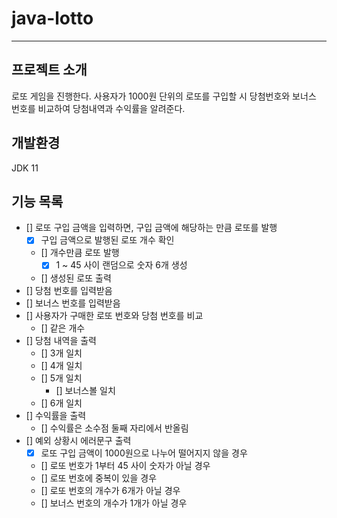 # java-lotto

---
## 프로젝트 소개
로또 게임을 진행한다.
사용자가 1000원 단위의 로또를 구입할 시 당첨번호와 보너스 번호를 비교하여 당첨내역과 수익률을 알려준다.

## 개발환경
JDK 11


## 기능 목록
- [] 로또 구입 금액을 입력하면, 구입 금액에 해당하는 만큼 로또를 발행
  - [x] 구입 금액으로 발행된 로또 개수 확인
  - [] 개수만큼 로또 발행
    - [x] 1 ~ 45 사이 랜덤으로 숫자 6개 생성
  - [] 생성된 로또 출력
- [] 당첨 번호를 입력받음
- [] 보너스 번호를 입력받음
- [] 사용자가 구매한 로또 번호와 당첨 번호를 비교
  - [] 같은 개수
- [] 당첨 내역을 출력
  - [] 3개 일치
  - [] 4개 일치
  - [] 5개 일치
    - [] 보너스볼 일치
  - [] 6개 일치
- [] 수익률을 출력
  - [] 수익률은 소수점 둘째 자리에서 반올림
- [] 예외 상황시 에러문구 출력
  - [x] 로또 구입 금액이 1000원으로 나누어 떨어지지 않을 경우
  - [] 로또 번호가 1부터 45 사이 숫자가 아닐 경우
  - [] 로또 번호에 중복이 있을 경우
  - [] 로또 번호의 개수가 6개가 아닐 경우
  - [] 보너스 번호의 개수가 1개가 아닐 경우